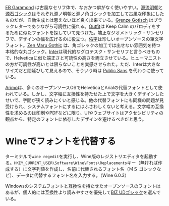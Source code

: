 [EB Garamond](https://fonts.google.com/specimen/EB+Garamond) は古風なセリフ体で、なおかつ癖がなく使いやすい。[源流明朝](https://github.com/ButTaiwan/genryu-font)と[源石ゴシック](https://github.com/ButTaiwan/genseki-font)はそれぞれ源ノ明朝と源ノ角ゴシックを加工して古風な印象にしたものだが、自動生成とは思えないほど良く出来ている。[Grenze Gotisch](https://fonts.google.com/specimen/Grenze+Gotisch) はブラックレターでありながら可読性に優れる。[Outfit](https://github.com/Outfitio/Outfit-Fonts)は Keep Calm のパロディをするために似たフォントを探していて見つけた。端正なジオメトリック・サンセリフで、デザインの幅を広げるのに役立つ。[佑字](https://github.com/Kinutafontfactory/Yuji)は珍しいオープンソースの筆文字フォント。[Zen Maru Gothic](https://fonts.google.com/specimen/Zen+Maru+Gothic) は、角ゴシックの加工では出せない雰囲気を持つ本格的な丸ゴシック。[Inter](https://github.com/rsms/inter)は現代的なグロテスク・サンセリフと言うべきもので、Helveticaに似た端正さと可読性の高さを両立させている。ヒューマニストの方が可読性が高いとは限らないことを実感させられた。ただ、Interは大きなサイズだと間延びして見えるので、そういう時は [Public Sans](https://github.com/uswds/public-sans) を代わりに使っている。

[Arimo](https://fonts.google.com/specimen/Arimo)は、多くのオープンソースOSでHelveticaとArialの代替フォントとして使われている。しかし、文字幅に互換性を持たせた上で文字を大きくデザインしたせいで、字間が狭く読みにくいと感じる。他の代替フォントにも同様の問題が見受けられ、システムフォントにするにはふさわしくないと考える。文字幅の互換性を求めるのは印刷やPDFなどに限り、UIやウェブサイトはアクセシビリティの観点から、特定のフォントに依存したデザインを避けるべきだと思う。

# Wineでフォントを代替する
ターミナルで```wine regedit```を実行し、Wine版のレジストリエディタを起動する。```HKEY_CURRENT_USER\Software\Wine\Fonts\Replacements```キー（無ければ作成する）に文字列値を作成し、名前に代替されるフォント名（ＭＳ ゴシックなど）、データに代替するフォント名を入力する。（Wine 6.0.3）

Windowsのシステムフォントと互換性を持たせたオープンソースのフォントはあるが、個人的には互換性より読みやすさを優先して[BIZ UDゴシック](https://github.com/googlefonts/morisawa-biz-ud-gothic)を選んでいる。
